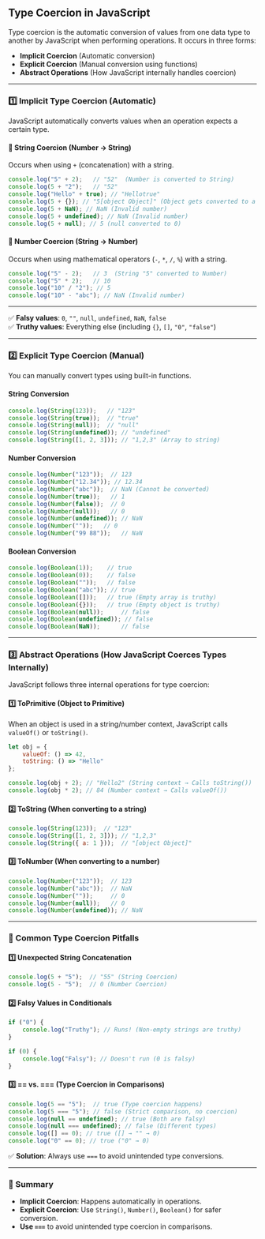 ## Type Coercion in JavaScript

Type coercion is the automatic conversion of values from one data type to another by JavaScript when performing operations. It occurs in three forms:

- **Implicit Coercion** (Automatic conversion)
- **Explicit Coercion** (Manual conversion using functions)
- **Abstract Operations** (How JavaScript internally handles coercion)

---

### 1️⃣ Implicit Type Coercion (Automatic)

JavaScript automatically converts values when an operation expects a certain type.

#### 📌 String Coercion (Number → String)
Occurs when using `+` (concatenation) with a string.

```javascript
console.log("5" + 2);   // "52"  (Number is converted to String)
console.log(5 + "2");   // "52"  
console.log("Hello" + true); // "Hellotrue"
console.log(5 + {}); // "5[object Object]" (Object gets converted to a string)
console.log(5 + NaN); // NaN (Invalid number)
console.log(5 + undefined); // NaN (Invalid number)
console.log(5 + null); // 5 (null converted to 0)
```

#### 📌 Number Coercion (String → Number)
Occurs when using mathematical operators (`-`, `*`, `/`, `%`) with a string.

```javascript
console.log("5" - 2);   // 3  (String "5" converted to Number)
console.log("5" * 2);   // 10
console.log("10" / "2"); // 5
console.log("10" - "abc"); // NaN (Invalid number)
```
---

✅ **Falsy values**: `0`, `""`, `null`, `undefined`, `NaN`, `false`  
✅ **Truthy values**: Everything else (including `{}`, `[]`, `"0"`, `"false"`)

---

### 2️⃣ Explicit Type Coercion (Manual)

You can manually convert types using built-in functions.

#### **String Conversion**

```javascript
console.log(String(123));   // "123"
console.log(String(true));  // "true"
console.log(String(null));  // "null"
console.log(String(undefined)); // "undefined"
console.log(String([1, 2, 3])); // "1,2,3" (Array to string)
```

#### **Number Conversion**

```javascript
console.log(Number("123"));  // 123
console.log(Number("12.34")); // 12.34
console.log(Number("abc"));  // NaN (Cannot be converted)
console.log(Number(true));   // 1
console.log(Number(false));  // 0
console.log(Number(null));   // 0
console.log(Number(undefined)); // NaN
console.log(Number(""));   // 0
console.log(Number("99 88"));   // NaN
```

#### **Boolean Conversion**

```javascript
console.log(Boolean(1));    // true
console.log(Boolean(0));    // false
console.log(Boolean(""));   // false
console.log(Boolean("abc")); // true
console.log(Boolean([]));   // true (Empty array is truthy)
console.log(Boolean({}));   // true (Empty object is truthy)
console.log(Boolean(null));     // false
console.log(Boolean(undefined)); // false
console.log(Boolean(NaN));      // false
```

---

### 3️⃣ Abstract Operations (How JavaScript Coerces Types Internally)

JavaScript follows three internal operations for type coercion:

#### **1️⃣ ToPrimitive (Object to Primitive)**
When an object is used in a string/number context, JavaScript calls `valueOf()` or `toString()`.

```javascript
let obj = {
    valueOf: () => 42,
    toString: () => "Hello"
};

console.log(obj + 2); // "Hello2" (String context → Calls toString())
console.log(obj * 2); // 84 (Number context → Calls valueOf())
```

#### **2️⃣ ToString (When converting to a string)**

```javascript
console.log(String(123));  // "123"
console.log(String([1, 2, 3])); // "1,2,3"
console.log(String({ a: 1 }));  // "[object Object]"
```

#### **3️⃣ ToNumber (When converting to a number)**

```javascript
console.log(Number("123"));  // 123
console.log(Number("abc"));  // NaN
console.log(Number(""));     // 0
console.log(Number(null));   // 0
console.log(Number(undefined)); // NaN
```

---

### 🔴 Common Type Coercion Pitfalls

#### **1️⃣ Unexpected String Concatenation**

```javascript
console.log(5 + "5");  // "55" (String Coercion)
console.log(5 - "5");  // 0 (Number Coercion)
```

#### **2️⃣ Falsy Values in Conditionals**

```javascript
if ("0") {
    console.log("Truthy"); // Runs! (Non-empty strings are truthy)
}

if (0) {
    console.log("Falsy"); // Doesn't run (0 is falsy)
}
```

#### **3️⃣ == vs. === (Type Coercion in Comparisons)**

```javascript
console.log(5 == "5");  // true (Type coercion happens)
console.log(5 === "5"); // false (Strict comparison, no coercion)
console.log(null == undefined); // true (Both are falsy)
console.log(null === undefined); // false (Different types)
console.log([] == 0); // true ([] → "" → 0)
console.log("0" == 0); // true ("0" → 0)
```

✅ **Solution**: Always use `===` to avoid unintended type conversions.

---

### 🔹 Summary

- **Implicit Coercion**: Happens automatically in operations.
- **Explicit Coercion**: Use `String()`, `Number()`, `Boolean()` for safer conversion.
- **Use `===`** to avoid unintended type coercion in comparisons.

